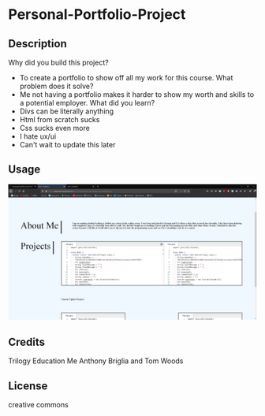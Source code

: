 # Personal-Portfolio-Project

## Description
Why did you build this project?
- To create a portfolio to show off all my work for this course.
What problem does it solve?
- Me not having a portfolio makes it harder to show my worth and skills to a potential employer.
What did you learn?
- Divs can be literally anything
- Html from scratch sucks
- Css sucks even more
- I hate ux/ui
- Can't wait to update this later
## Usage
![screenshot of pages](./screenshot.jpg?raw=true)
## Credits
Trilogy Education
Me
Anthony Briglia and Tom Woods
## License
creative commons
